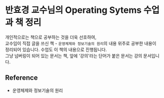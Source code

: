 # 반효경 교수님의 Operating Sytems 수업과 책 정리

개인적으로는 책으로 공부하는 것을 더욱 선호하여, <br>
교수임이 직접 글을 쓰신 책 - `운영체제와 정보기술의 원리`의 내용 위주로 공부한 내용이 정리되어 있습니다. 수업도 이 책의 내용으로 진행됩니다. <br>
그냥 넘버링이 되어 있는 문서는 책, 앞에 '강의'라는 단어가 붙은 문서는 강의 문서입니다. <br>

## Reference
- 운영체제와 정보기술의 원리

